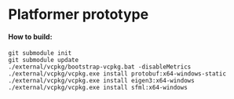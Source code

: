 # Platformer prototype
#### How to build:
```.env
git submodule init
git submodule update
./external/vcpkg/bootstrap-vcpkg.bat -disableMetrics
./external/vcpkg/vcpkg.exe install protobuf:x64-windows-static
./external/vcpkg/vcpkg.exe install eigen3:x64-windows
./external/vcpkg/vcpkg.exe install sfml:x64-windows
```
